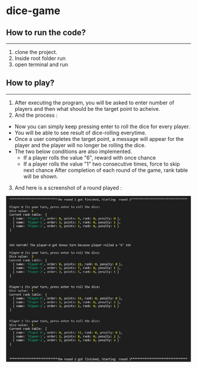 # dice-game

## How to run the code?
---------------------------

1. clone the project.
2. Inside root folder run <npm install>
3. open terminal and run <node index.js>

## How to play?
---------------------

1. After executing the program, you will be asked to enter number of players and then what should be the target point to acheive.
2. And the process : 

  * Now you can simply keep pressing enter to roll the dice for every player. 
  * You will be able to see result of dice-rolling everytime. 
  * Once a user completes the target point, a message will appear for the player and the player will no longer be rolling the dice. 
  * The two below conditions are also implemented. 
    * If a player rolls the value "6", reward with once chance
    * If a player rolls the value "1" two consecutive times, force to skip next chance
  After completion of each round of the game, rank table will be shown.

3. And here is a screenshot of a round played : 

![diceGame](diceGame.PNG?raw=true "diceGame")

